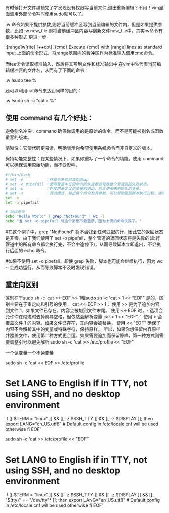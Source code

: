 有时候打开文件编辑完了才发现没有权限写当前文件,退出重新编辑？不用！vim里面调用外部命令写时使用sudo就可以了。

:w 命令如果不提供参数,则将当前缓冲区写到当前编辑的文件内，但是如果提供参数，比如
:w new_file 则将当前缓冲区内容写到新文件new_file中，其实:w命令有很多种形式
更进一步

:\[range\]w\[rite\] \[++opt\] !{cmd}
Execute {cmd} with \[range\] lines as standard input
上面的命令形式，将range范围内的缓冲区作为标准输入调用cmd命令。

而tee命令读取标准输入，然后将其写到文件和标准输出中,在vim中%代表当前编辑缓冲区的文件名，从而有了下面的命令：

:w !sudo tee %

还可以利用cat命令来达到同样的目的：

:w !sudo sh -c "cat > %"


## 使用 command 有几个好处：

避免别名冲突：command 确保你调用的是原始的命令，而不是可能被别名或函数重写的版本。

清晰性：它使代码更易读，明确表示你希望使用系统命令而非自定义的版本。

保持功能完整性：在某些情况下，如果你重写了一个命令的功能，使用 command 可以确保调用原始功能，而不受影响。




```bash
#!/bin/bash
# set -e          ：在命令失败时立即退出。
# set -o pipefail ：使得管道中任何命令的失败都会导致整个管道返回失败状态。
# set -u          ：在使用未定义的变量时退出，防止使用未初始化的变量。
# set -x          ：调试模式，输出每个命令及其参数，可以帮助跟踪脚本执行过程。通常在调试时使
set -e
set -o pipefail

# 测试命令
echo "Hello World" | grep "NotFound" | wc -l
echo "当 set -o pipefail 时这个消息不会显示，因为上面的命令失败了。"
```
#在这个例子中，grep "NotFound" 将不会找到任何匹配的行，因此它的返回状态是非零。由于我们使用了 set -o pipefail，整个管道的返回状态将是失败的(此行管道中的所有命令都会执行完，不会中途停下)，从而导致脚本立即退出，不会执行后面的 echo 命令。

#如果不使用 set -o pipefail，即使 grep 失败，脚本也可能会继续执行，因为 wc -l 会成功运行，从而导致脚本不及时发现错误。




## 重定向区别
区别在于sudo sh -c 'cat <<-EOF >> 1和sudo sh -c 'cat > 1 << "EOF"
是的，区别主要在于重定向和引号的使用：
cat <<-EOF >> 1：
使用 >> 是为了追加内容到文件 1。如果文件已存在，内容会被加到文件末尾。
使用 <<-EOF 时，- 选项会允许你在缩进时去掉前导空格，但依然会解析变量
cat > 1 << "EOF"：
使用 > 会覆盖文件 1 的内容。如果文件已存在，其内容会被替换。
使用 << "EOF" 确保了内容不会解析其中的变量或特殊字符，保持原样。
所以，如果你想保留内容原样并覆盖文件，使用第二种方式更合适。如果需要追加而保留原样，第一种方式则需要调整引号以避免解析
sudo sh -c 'cat >> /etc/profile << "EOF"

一个读变量一个不读变量

sudo sh -c 'cat << EOF >> /etc/profile
# Set LANG to English if in TTY, not using SSH, and no desktop environment
if [[ \$TERM = "linux" ]] && [[ -z \$SSH_TTY ]] && [[ -z \$DISPLAY ]]; then
    export LANG="en_US.utf8"
    # Default config in /etc/locale.cnf will be used otherwise
fi
EOF'

sudo sh -c 'cat >> /etc/profile << "EOF"
# Set LANG to English if in TTY, not using SSH, and no desktop environment
if [[ $TERM = "linux" ]] && [[ -z $SSH_TTY ]] && [[ -z $DISPLAY ]] && [[ "$(tty)" == "/dev/tty"* ]]; then
    export LANG="en_US.utf8"
    # Default config in /etc/locale.cnf will be used otherwise
fi
EOF'

